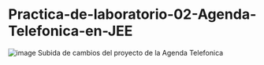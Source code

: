 # Practica-de-laboratorio-02-Agenda-Telefonica-en-JEE

![image](https://user-images.githubusercontent.com/49213346/118253314-6b547a00-b46f-11eb-9156-d73f2cd9c120.png)
Subida de cambios del proyecto de la Agenda Telefonica
